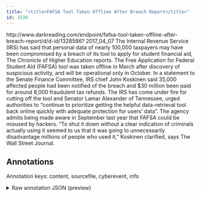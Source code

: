 ```yaml
---
title: "<title>FAFSA Tool Taken Offline After Breach Report</title>"
id: 1530
---
```


<title>FAFSA Tool Taken Offline After Breach Report</title>
<source> http://www.darkreading.com/endpoint/fafsa-tool-taken-offline-after-breach-report/d/d-id/1328586? </source>
<date> 2017_04_07 </date>
<text>
The Internal Revenue Service (IRS) has said that personal data of nearly 100,000 taxpayers may have been compromised by a breach of its tool to apply for student financial aid, The Chronicle of Higher Education reports.
The Free Application for Federal Student Aid (FAFSA) tool was taken offline in March after discovery of suspicious activity, and will be operational only in October.
In a statement to the Senate Finance Committee, IRS chief John Koskinen said 35,000 affected people had been notified of the breach and $30 million been paid for around 8,000 fraudulent tax refunds.
The IRS has come under fire for cutting off the tool and Senator Lamar Alexander of Tennessee, urged authorities to “continue to prioritize getting the helpful data-retrieval tool back online quickly with adequate protection for users’ data”.
The agency admits being made aware in September last year that FAFSA could be misused by hackers.
“To shut it down without a clear indication of criminals actually using it seemed to us that it was going to unnecessarily disadvantage millions of people who used it,” Koskinen clarified, says The Wall Street Journal.
</text>



## Annotations

Annotation keys: content, sourcefile, cyberevent, info

<details>
<summary>Raw annotation JSON (preview)</summary>

```json
{
  "content": "The Internal Revenue Service (IRS) has said that personal data of nearly 100,000 taxpayers may have been compromised by a breach of its tool to apply for student financial aid, The Chronicle of Higher Education reports. The Free Application for Federal Student Aid (FAFSA) tool was taken offline in March after discovery of suspicious activity, and will be operational only in October. In a statement to the Senate Finance Committee, IRS chief John Koskinen said 35,000 affected people had been notified of the breach and $30 million been paid for around 8,000 fraudulent tax refunds. The IRS has come under fire for cutting off the tool and Senator Lamar Alexander of Tennessee, urged authorities to \u201ccontinue to prioritize getting the helpful data-retrieval tool back online quickly with adequate protection for users\u2019 data\u201d. The agency admits being made aware in September last year that FAFSA could be misused by hackers. \u201cTo shut it down without a clear indication of criminals actually using it seemed to us that it was going to unnecessarily disadvantage millions of people who used it,\u201d Koskinen clarified, says The Wall Street Journal",
  "sourcefile": "1530.txt",
  "cyberevent": {
    "hopper": [
      {
        "index": 0,
        "relation": "Same",
        "events": [
          {
            "index": "E1",
            "type": "Attack",
            "realis": "Actual",
            "nugget": {
              "startOffset": 95,
              "index": "T1",
              "endOffset": 116,
              "text": "have been compromised"
            },
            "argument": [
              {
                "index": "T4",
                "text": "100,000",
                "endOffset": 80,
                "role": {
                  "type": "Number-of-Victim"
                },
                "startOffset": 73,
                "type": "Number"
              },
              {
                "index": "T2",
                "text": "personal data",
                "endOffset": 62,
                "role": {
                  "type": "Compromised-Data"
                },
                "startOffset": 49,
                "type": "PII"
              },
              {
                "index": "T3",
                "text": "taxpayers",
                "endOffset": 90,
                "role": {
                  "type": "Victim"
                },
                "startOffset": 81,
                "type": "Person"
              }
            ],
            "subtype": "Databreach"
          },
          {
            "nugget": {
              "startOffset": 120,
              "index": "T5",
              "endOffset": 128,
              "text": "a breach"
            },
            "index": "E2",
            "type": "Attack",
            "subtype": "Databreach",
            "realis": "Actual"
          },
          {
            "index": "E3",
            "type": "Attack",
            "realis": "Actual",
            "nugget": {
              "startOffset": 507,
              "index": "T6",
              "endOffset": 517,
              "text": "the breach"
            },
            "argument": [
              {
                "index": "T7",
                "text": "people",
                "endOffset": 485,
                "role": {
                  "type": "Victim"
                },
                "startOffset": 479,
                "type": "Person"
              },
              {
                "index": "T8",
                "text": "35,000",
                "endOffset": 469,
                "role": {
                  "type": "Number-of-Victim"
                },
                "startOffset": 463,
                "type": "Number"
              },
              {
                "index": "T9",
                "text": "$30 million",
                "endOffset": 533,
                "role": {
                  "type": "Damage-Amount"
                },
                "startOffset": 522,
             
```
</details>
